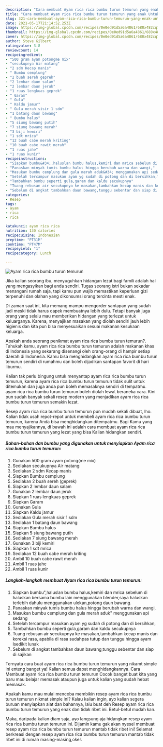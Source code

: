 ```yaml
---
description: "Cara membuat Ayam rica rica bumbu turun temurun yang enak Untuk Jualan"
title: "Cara membuat Ayam rica rica bumbu turun temurun yang enak Untuk Jualan"
slug: 321-cara-membuat-ayam-rica-rica-bumbu-turun-temurun-yang-enak-untuk-jualan
date: 2021-05-17T21:14:52.253Z
image: https://img-global.cpcdn.com/recipes/0e0ed91d5a6a4861/680x482cq70/ayam-rica-rica-bumbu-turun-temurun-foto-resep-utama.jpg
thumbnail: https://img-global.cpcdn.com/recipes/0e0ed91d5a6a4861/680x482cq70/ayam-rica-rica-bumbu-turun-temurun-foto-resep-utama.jpg
cover: https://img-global.cpcdn.com/recipes/0e0ed91d5a6a4861/680x482cq70/ayam-rica-rica-bumbu-turun-temurun-foto-resep-utama.jpg
author: Steve Gilbert
ratingvalue: 3.8
reviewcount: 14
recipeingredient:
- "500 gram ayam potongme mix"
- "secukupnya Air matang"
- "2 sdm Kecap manis"
- " Bumbu cemplung"
- "2 buah sereh geprek"
- "2 lembar daun salam"
- "2 lembar daun jeruk"
- "1 ruas lengkuas geprek"
- " Garam"
- " Gula"
- " Kaldu jamur"
- " Gula merah sisir 1 sdm"
- "1 batang daun bawang"
- " Bumbu halus"
- "5 siung bawang putih"
- "7 siung bawang merah"
- "3 biji kemiri"
- "1 sdt mrica"
- "12 buah cabe merah kriting"
- "10 buah cabe rawit merah"
- "1 ruas jahe"
- "1 ruas kunir"
recipeinstructions:
- "Siapkan bumbu&#34;,haluslan bumbu halus,kemiri dan mrica sebelum di haluskan bersama bumbu lain menggunakan blender,saya haluskan terlebih dahulu menggunakan ulekan,potong daun bawang."
- "Panaskan minyak tumis bumbu halus hingga berubah warna dan wangi,"
- "Masukan bumbu cemplung dan gula merah aduk&#34; menggunakan api sedang"
- "Setelah tercampur masukan ayam yg sudah di potong dan di bersihkan,"
- "Tambahkan bumbu seperti gula,garam dan kaldu secukupnya"
- "Tuang rebusan air secukupnya ke masakan,tambahkan kecap manis dan koreksi rasa, apabila di rasa sudahpas tutup dan tunggu hingga ayam lsedikit lunak"
- "Sebelum di angkat tambahkan daun bawang,tunggu sebentar dan siap di sajikan"
categories:
- Resep
tags:
- ayam
- rica
- rica

katakunci: ayam rica rica 
nutrition: 130 calories
recipecuisine: Indonesian
preptime: "PT31M"
cooktime: "PT47M"
recipeyield: "1"
recipecategory: Lunch

---
```



![Ayam rica rica bumbu turun temurun](https://img-global.cpcdn.com/recipes/0e0ed91d5a6a4861/680x482cq70/ayam-rica-rica-bumbu-turun-temurun-foto-resep-utama.jpg)

Jika kalian seorang ibu, menyuguhkan hidangan lezat bagi famili adalah hal yang mengasyikan bagi anda sendiri. Tugas seorang istri bukan sekadar menangani rumah saja, tapi kamu pun wajib memastikan keperluan gizi terpenuhi dan olahan yang dikonsumsi orang tercinta mesti enak.

Di zaman  saat ini, kita memang mampu mengorder santapan yang sudah jadi meski tidak harus capek membuatnya lebih dulu. Tetapi banyak juga orang yang selalu mau memberikan hidangan yang terlezat untuk keluarganya. Karena, menyajikan masakan yang diolah sendiri jauh lebih higienis dan kita pun bisa menyesuaikan sesuai makanan kesukaan keluarga. 



Apakah anda seorang penikmat ayam rica rica bumbu turun temurun?. Tahukah kamu, ayam rica rica bumbu turun temurun adalah makanan khas di Indonesia yang sekarang disenangi oleh orang-orang di hampir setiap daerah di Indonesia. Kamu bisa menghidangkan ayam rica rica bumbu turun temurun sendiri di rumahmu dan boleh dijadikan santapan favorit di hari liburmu.

Kalian tak perlu bingung untuk menyantap ayam rica rica bumbu turun temurun, karena ayam rica rica bumbu turun temurun tidak sulit untuk ditemukan dan juga anda pun boleh memasaknya sendiri di tempatmu. ayam rica rica bumbu turun temurun boleh diolah lewat beraneka cara. Kini pun sudah banyak sekali resep modern yang menjadikan ayam rica rica bumbu turun temurun semakin lezat.

Resep ayam rica rica bumbu turun temurun pun mudah sekali dibuat, lho. Kalian tidak usah repot-repot untuk membeli ayam rica rica bumbu turun temurun, karena Anda bisa menghidangkan ditempatmu. Bagi Kamu yang mau menyajikannya, di bawah ini adalah cara membuat ayam rica rica bumbu turun temurun yang lezat yang bisa Kalian hidangkan sendiri.

<!--inarticleads1-->

##### Bahan-bahan dan bumbu yang digunakan untuk menyiapkan Ayam rica rica bumbu turun temurun:

1. Gunakan 500 gram ayam potong(me mix)
1. Sediakan secukupnya Air matang
1. Sediakan 2 sdm Kecap manis
1. Siapkan  Bumbu cemplung
1. Sediakan 2 buah sereh (geprek)
1. Siapkan 2 lembar daun salam
1. Gunakan 2 lembar daun jeruk
1. Siapkan 1 ruas lengkuas geprek
1. Siapkan  Garam
1. Gunakan  Gula
1. Siapkan  Kaldu jamur
1. Sediakan  Gula merah sisir 1 sdm
1. Sediakan 1 batang daun bawang
1. Siapkan  Bumbu halus
1. Siapkan 5 siung bawang putih
1. Sediakan 7 siung bawang merah
1. Gunakan 3 biji kemiri
1. Siapkan 1 sdt mrica
1. Sediakan 12 buah cabe merah kriting
1. Ambil 10 buah cabe rawit merah
1. Ambil 1 ruas jahe
1. Ambil 1 ruas kunir




<!--inarticleads2-->

##### Langkah-langkah membuat Ayam rica rica bumbu turun temurun:

1. Siapkan bumbu&#34;,haluslan bumbu halus,kemiri dan mrica sebelum di haluskan bersama bumbu lain menggunakan blender,saya haluskan terlebih dahulu menggunakan ulekan,potong daun bawang.
1. Panaskan minyak tumis bumbu halus hingga berubah warna dan wangi,
1. Masukan bumbu cemplung dan gula merah aduk&#34; menggunakan api sedang
1. Setelah tercampur masukan ayam yg sudah di potong dan di bersihkan,
1. Tambahkan bumbu seperti gula,garam dan kaldu secukupnya
1. Tuang rebusan air secukupnya ke masakan,tambahkan kecap manis dan koreksi rasa, apabila di rasa sudahpas tutup dan tunggu hingga ayam lsedikit lunak
1. Sebelum di angkat tambahkan daun bawang,tunggu sebentar dan siap di sajikan




Ternyata cara buat ayam rica rica bumbu turun temurun yang nikamt simple ini enteng banget ya! Kalian semua dapat menghidangkannya. Cara Membuat ayam rica rica bumbu turun temurun Cocok banget buat kita yang baru mau belajar memasak ataupun juga untuk kalian yang sudah hebat memasak.

Apakah kamu mau mulai mencoba membikin resep ayam rica rica bumbu turun temurun nikmat simple ini? Kalau kalian ingin, ayo kalian segera buruan menyiapkan alat dan bahannya, lalu buat deh Resep ayam rica rica bumbu turun temurun yang enak dan tidak ribet ini. Betul-betul mudah kan. 

Maka, daripada kalian diam saja, ayo langsung aja hidangkan resep ayam rica rica bumbu turun temurun ini. Dijamin kamu gak akan nyesel membuat resep ayam rica rica bumbu turun temurun mantab tidak ribet ini! Selamat berkreasi dengan resep ayam rica rica bumbu turun temurun mantab tidak ribet ini di rumah masing-masing,oke!.

